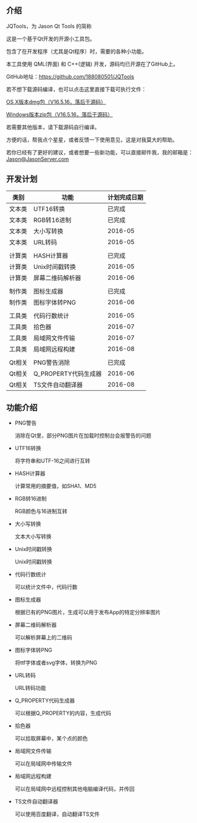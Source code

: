 ## 介绍

JQTools，为 Jason Qt Tools 的简称

这是一个基于Qt开发的开源小工具包。

包含了在开发程序（尤其是Qt程序）时，需要的各种小功能。

本工具使用 QML(界面) 和 C++(逻辑) 开发，源码均已开源在了GitHub上。

GitHub地址：https://github.com/188080501/JQTools

若不想下载源码编译，也可以点击这里直接下载可执行文件：
 
[OS X版本dmg包（V16.5.16，落后于源码）](http://flw-other.oss-cn-hangzhou.aliyuncs.com/JQTools_V16.5.16.dmg)

[Windows版本zip包（V16.5.16，落后于源码）](http://flw-other.oss-cn-hangzhou.aliyuncs.com/JQTools_V16.5.16.zip)

若需要其他版本，请下载源码自行编译。 

方便的话，帮我点个星星，或者反馈一下使用意见，这是对我莫大的帮助。

若你已经有了更好的建议，或者想要一些新功能，可以直接邮件我，我的邮箱是：Jason@JasonServer.com

## 开发计划

类别|功能|计划完成日期
---|---|---
文本类|UTF16转换|已完成
文本类|RGB转16进制|已完成
文本类|大小写转换|2016-05
文本类|URL转码|2016-05
||
计算类|HASH计算器|已完成
计算类|Unix时间戳转换|2016-05
计算类|屏幕二维码解析器|2016-06
||
制作类|图标生成器|已完成
制作类|图标字体转PNG|2016-06
||
工具类|代码行数统计|2016-05
工具类|拾色器|2016-07
工具类|局域网文件传输|2016-07
工具类|局域网远程构建|2016-08
||
Qt相关|PNG警告消除|已完成
Qt相关|Q_PROPERTY代码生成器|2016-06
Qt相关|TS文件自动翻译器|2016-08

## 功能介绍

* PNG警告

	消除在Qt里，部分PNG图片在加载时控制台会报警告的问题

* UTF16转换

	将字符串和UTF-16之间进行互转

* HASH计算器

	计算常用的摘要值，如SHA1、MD5
	
* RGB转16进制

	RGB颜色与16进制互转
	
* 大小写转换

	文本大小写转换

* Unix时间戳转换

	Unix时间戳转换
	
* 代码行数统计

	可以统计文件中，代码行数

* 图标生成器

	根据已有的PNG图片，生成可以用于发布App的特定分辨率图片

* 屏幕二维码解析器

	可以解析屏幕上的二维码

* 图标字体转PNG

	将ttf字体或者svg字体，转换为PNG
	
* URL转码

	URL转码功能
	
* Q_PROPERTY代码生成器

	可以根据Q_PROPERTY的内容，生成代码
	
* 拾色器

	可以拾取屏幕中，某个点的颜色
	
* 局域网文件传输

	可以在局域网中传输文件
	
* 局域网远程构建

	可以在局域网中远程控制其他电脑编译代码，并传回
	
* TS文件自动翻译器

	可以使用百度翻译，自动翻译TS文件